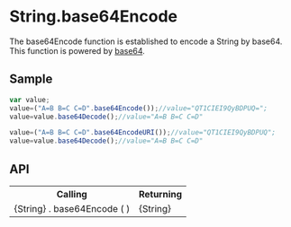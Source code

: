 <H1>String.base64Encode</H1>

The base64Encode function is established to encode a String by base64.
This function is powered by <a href="https://github.com/dankogai/js-base64">base64</a>.

<h2>Sample</h2>

```javascript
var value;
value=("A=B B=C C=D".base64Encode());//value="QT1CIEI9QyBDPUQ=";
value=value.base64Decode();//value="A=B B=C C=D"

value=("A=B B=C C=D".base64EncodeURI());//value="QT1CIEI9QyBDPUQ";
value=value.base64Decode();//value="A=B B=C C=D"
```

<h2>API</h2>

<table>
<tr><th>Calling</th><th>Returning</th></tr>
<tr><td>{String} . base64Encode ( )</td><td>{String}</td></tr>
</table>
